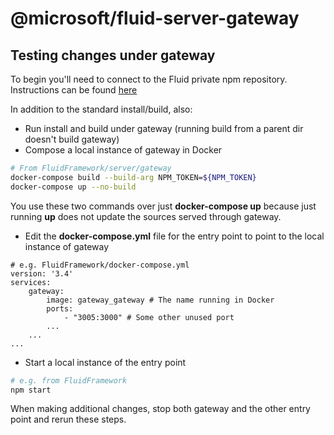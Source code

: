 # @microsoft/fluid-server-gateway

## Testing changes under gateway

To begin you'll need to connect to the Fluid private npm repository. Instructions can be found [here](../routerlicious/README.md#authorizing-to-private-npm-feed)

In addition to the standard install/build, also:
* Run install and build under gateway (running build from a parent dir doesn't build gateway)
* Compose a local instance of gateway in Docker
````bash
# From FluidFramework/server/gateway
docker-compose build --build-arg NPM_TOKEN=${NPM_TOKEN}
docker-compose up --no-build
````
You use these two commands over just __docker-compose up__ because just running __up__ does not update the sources served through gateway.
* Edit the __docker-compose.yml__ file for the entry point to point to the local instance of gateway
````
# e.g. FluidFramework/docker-compose.yml
version: '3.4'
services:
    gateway:
        image: gateway_gateway # The name running in Docker
        ports:
            - "3005:3000" # Some other unused port
        ...
    ...
...
````
* Start a local instance of the entry point
````bash
# e.g. from FluidFramework
npm start
````

When making additional changes, stop both gateway and the other entry point and rerun these steps.
